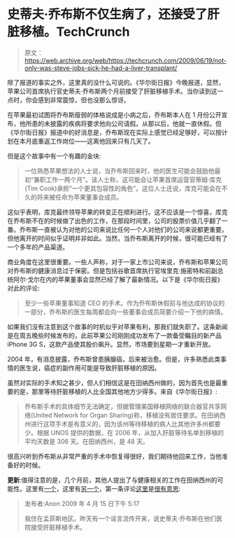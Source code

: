 # 史蒂夫·乔布斯不仅生病了，还接受了肝脏移植。TechCrunch

> 原文：<https://web.archive.org/web/https://techcrunch.com/2009/06/19/not-only-was-steve-jobs-sick-he-had-a-liver-transplant/>

除了报道的事实之外，这里真的没什么可说的。《华尔街日报》今晚报道，显然，苹果公司首席执行官史蒂夫·乔布斯两个月前接受了肝脏移植手术。当你读到这一点时，你会感到非常震惊，但也没那么惊讶。

在苹果最初试图将乔布斯瘦弱的体格说成是小病之后，乔布斯本人在 1 月份公开宣布，他所患的未披露的疾病将要求他向公司请假。从那以后，他就一直休假。但《华尔街日报》报道中的好消息是，乔布斯现在实际上感觉已经足够好，可以按计划在本月底重返工作岗位——这离他回来只有几天了。

但是这个故事中有一个有趣的金块:

> 一位熟悉苹果想法的人士说，当乔布斯回来时，他的医生可能会鼓励他最初“兼职工作一两个月”。该人士称，这可能会让苹果首席运营官蒂姆·库克(Tim Cook)承担“一个更具包容性的角色”。这位人士还说，库克可能会在不久的将来被任命为苹果董事会成员。

这似乎表明，库克最终领导苹果的转变正在顺利进行。这不应该是一个惊喜，库克在乔布斯不在的时候做了出色的工作，在那段时间里，公司的股票价值几乎翻了一番。乔布斯一直被认为对他的公司来说比任何一个人对他们的公司来说都更重要。但他离开的时间似乎证明并非如此。当然，当乔布斯离开的时候，很可能已经有了一个多年的产品渠道。

商业角度在这里很重要。一些人声称，对于一家上市公司来说，乔布斯和苹果公司对乔布斯的健康消息过于保密。但是包括谷歌首席执行官埃里克·施密特和前副总统阿尔·戈尔在内的苹果董事会显然已经了解了最新情况。以下是《华尔街日报》对此的评论:

> 至少一些苹果董事知道 CEO 的手术。作为乔布斯休假前与他达成的协议的一部分，乔布斯的医生每周都会向一些董事会成员简要介绍一下他的病情。

如果我们没有注意到这个故事的时机似乎对苹果有利，那我们就失职了。这条新闻是在周五晚些时候发布的，此前苹果公司刚刚成功发布了一款备受瞩目的新产品 iPhone 3G S，这款产品使其股价飙升。显然，市场要到星期一才重新开放。

2004 年，有消息披露，乔布斯曾患胰腺癌，后来被治愈。但是，许多熟悉此类事情的医生说，癌症的副作用可能是导致肝脏移植的原因。

虽然对实际的手术知之甚少，但人们相信这是在田纳西州做的，因为首先也是最重要的是，那里等待肝脏移植的人比全国其他地方少得多。来自《华尔街日报》:

> 乔布斯手术的具体细节无法确定，但据管理美国移植网络的联合器官共享网络(United Network for Organ Sharing)称，移植没有居住要求。在田纳西州进行这项手术是有意义的，因为该州等待移植的病人比其他许多州都要少。根据 UNOS 提供的数据，在 2006 年，从加入肝脏等待名单到移植的平均天数是 306 天。在田纳西州，是 48 天。

很高兴听到乔布斯从非常严重的手术中恢复得很好，我们期待他回来工作，当他准备好的时候。

**更新**:值得注意的是，几个月前，其他人提出了与健康相关的工作在田纳西州的可能性。这里有[一个](https://web.archive.org/web/20230207003946/http://www.pehub.com/login.php?p=/37290/is-steve-jobs-moving-to-memphis/)，这里有[另一个](https://web.archive.org/web/20230207003946/http://www.bloomberg.com/apps/news?pid=20601087&sid=aDmh9xsKBMe4)，第一条评论[这里](https://web.archive.org/web/20230207003946/http://www.gearlog.com/2009/04/weird_apple_rumor_of_the_day_s.php)是[很有意思](https://web.archive.org/web/20230207003946/http://friendfeed.com/louisgray/d90b08a5/anonymous-rumor-on-gearlog-in-april-said-steve):

> 发布者:Anon
> 2009 年 4 月 15 日下午 5:17
> 
> 我住在孟菲斯地区。昨天有一个谣言流传开来，说史蒂夫·乔布斯在他们医院接受肝脏移植手术。